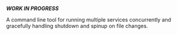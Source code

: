 ***WORK IN PROGRESS***

A command line tool for running multiple services concurrently and gracefully handling shutdown and spinup on file changes. 